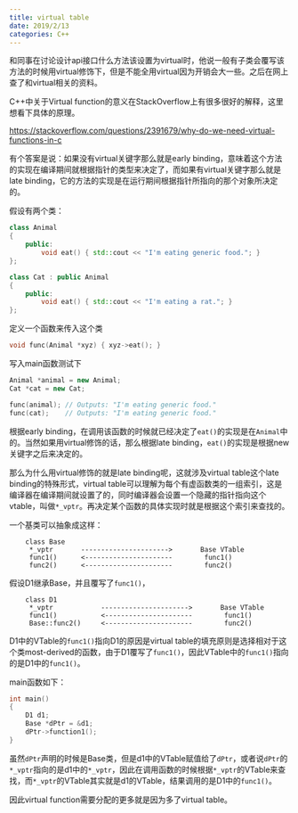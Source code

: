 ```yaml
---
title: virtual table
date: 2019/2/13
categories: C++
---
```


和同事在讨论设计api接口什么方法该设置为virtual时，他说一般有子类会覆写该方法的时候用virtual修饰下，但是不能全用virtual因为开销会大一些。之后在网上查了和virtual相关的资料。

C++中关于Virtual function的意义在StackOverflow上有很多很好的解释，这里想看下具体的原理。

https://stackoverflow.com/questions/2391679/why-do-we-need-virtual-functions-in-c

有个答案是说：如果没有virtual关键字那么就是early binding，意味着这个方法的实现在编译期间就根据指针的类型来决定了，而如果有virtual关键字那么就是late binding，它的方法的实现是在运行期间根据指针所指向的那个对象所决定的。

假设有两个类：
```c++
class Animal
{
    public:
        void eat() { std::cout << "I'm eating generic food."; }
};

class Cat : public Animal
{
    public:
        void eat() { std::cout << "I'm eating a rat."; }
};
```
定义一个函数来传入这个类
```c++
void func(Animal *xyz) { xyz->eat(); }
```
写入main函数测试下
```c++
Animal *animal = new Animal;
Cat *cat = new Cat;

func(animal); // Outputs: "I'm eating generic food."
func(cat);    // Outputs: "I'm eating generic food."
```
根据early binding，在调用该函数的时候就已经决定了`eat()`的实现是在`Animal`中的。当然如果用virtual修饰的话，那么根据late binding，`eat()`的实现是根据new关键字之后来决定的。

那么为什么用virtual修饰的就是late binding呢，这就涉及virtual table这个late binding的特殊形式，virtual table可以理解为每个有虚函数类的一组索引，这是编译器在编译期间就设置了的，同时编译器会设置一个隐藏的指针指向这个vtable，叫做`*_vptr`。再决定某个函数的具体实现时就是根据这个索引来查找的。

一个基类可以抽象成这样：
```
    class Base
     *_vptr       ---------------------->       Base VTable
     func1()      <----------------------        func1()
     func2()      <----------------------        func2()
```
假设D1继承Base，并且覆写了`func1()`，
```
    class D1
     *_vptr            ---------------------->       Base VTable
     func1()           <----------------------        func1()
     Base::func2()     <----------------------        func2()
```
D1中的VTable的`func1()`指向D1的原因是virtual table的填充原则是选择相对于这个类most-derived的函数，由于D1覆写了`func1()`，因此VTable中的`func1()`指向的是D1中的`func1()`。

main函数如下：
```c++
int main()
{
    D1 d1;
    Base *dPtr = &d1;
    dPtr->function1();
}
```
虽然`dPtr`声明的时候是Base类，但是d1中的VTable赋值给了`dPtr`，或者说`dPtr`的`*_vptr`指向的是d1中的`*_vptr`，因此在调用函数的时候根据`*_vptr`的VTable来查找，而`*_vptr`的VTable其实就是d1的VTable，结果调用的是D1中的`func1()`。

因此virtual function需要分配的更多就是因为多了virtual table。